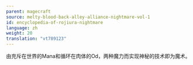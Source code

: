 ```yaml
---
parent: magecraft
source: melty-blood-back-alley-alliance-nightmare-vol-1
id: encyclopedia-of-rojiura-nightmare
language: zh
weight: 20
translation: "vt789123"
---
```


由充斥在世界的Mana和循环在肉体的Od，两种魔力而实现神秘的技术即为魔术。
